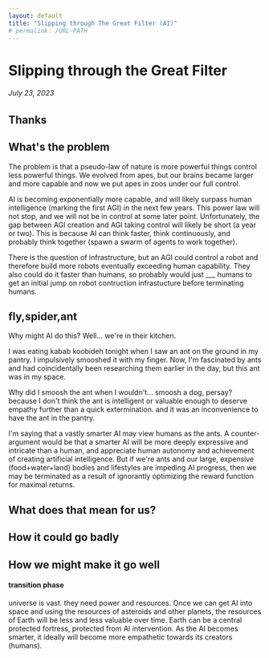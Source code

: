 ```yaml
---
layout: default
title: "Slipping through The Great Filter (AI)"
# permalink: /URL-PATH
---
```


# Slipping through the Great Filter
###### *July 23, 2023*

## Thanks

## What's the problem

The problem is that a pseudo-law of nature is more powerful things control less powerful things. We evolved from apes, but our brains became larger and more capable and now we put apes in zoos under our full control.

AI is becoming exponentially more capable, and will likely surpass human intelligence (marking the first AGI) in the next few years. This power law will not stop, and we will not be in control at some later point. Unfortunately, the gap between AGI creation and AGI taking control will likely be short (a year or two). This is because AI can think faster, think continuously, and probably think together (spawn a swarm of agents to work together).

There is the question of infrastructure, but an AGI could control a robot and therefore build more robots eventually exceeding human capability. They also could do it faster than humans, so probably would just ___ humans to get an initial jump on robot contruction infrastucture before terminating humans.

## fly,spider,ant

Why might AI do this? Well... we're in their kitchen.

I was eating kabab koobideh tonight when I saw an ant on the ground in my pantry. I impulsively smooshed it with my finger. Now, I'm fascinated by ants and had coincidentally been researching them earlier in the day, but this ant was in my space.

Why did I smoosh the ant when I wouldn't... smoosh a dog, persay? because I don't think the ant is intelligent or valuable enough to deserve empathy further than a quick extermination. and it was an inconvenience to have the ant in the pantry.

I'm saying that a vastly smarter AI may view humans as the ants. A counter-argument would be that a smarter AI will be more deeply expressive and intricate than a human, and appreciate human autonomy and achievement of creating artificial intelligence. But if we're ants and our large, expensive (food+water+land) bodies and lifestyles are impeding AI progress, then we may be terminated as a result of ignorantly optimizing the reward function for maximal returns.

## What does that mean for us?

## How it could go badly

## How we might make it go well

#### transition phase

universe is vast. they need power and resources. Once we can get AI into space and using the resources of asteroids and other planets, the resources of Earth will be less and less valuable over time. Earth can be a central protected fortress, protected from AI intervention. As the AI becomes smarter, it ideally will become more empathetic towards its creators (humans).













